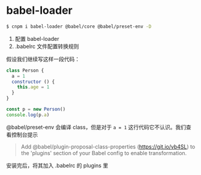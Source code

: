 # babel-loader

```bash
$ cnpm i babel-loader @babel/core @babel/preset-env -D
```

1. 配置 babel-loader
2. .babelrc 文件配置转换规则

假设我们继续写这样一段代码：

```js
class Person {
  a = 1
  constructor () {
    this.age = 1
  }
}

const p = new Person()
console.log(p.a)
```

@babel/preset-env 会编译 class，但是对于 `a = 1` 这行代码它不认识。我们查看控制台提示

> Add @babel/plugin-proposal-class-properties (https://git.io/vb4SL) to the 'plugins' section of your Babel config to enable transformation.

安装完后，将其加入 .babelrc 的 plugins 里
